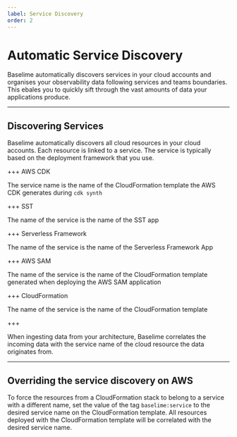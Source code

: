 ```yaml
---
label: Service Discovery
order: 2
---
```


# Automatic Service Discovery


Baselime automatically discovers services in your cloud accounts and organises your observability data following services and teams boundaries. This ebales you to quickly sift through the vast amounts of data your applications produce.

---

## Discovering Services

Baselime automatically discovers all cloud resources in your cloud accounts. Each resource is linked to a service. The service is typically based on the deployment framework that you use.

+++ AWS CDK

The service name is the name of the CloudFormation template the AWS CDK generates during `cdk synth`

+++ SST

The name of the service is the name of the SST app

+++ Serverless Framework

The name of the service is the name of the Serverless Framework App

+++ AWS SAM

The name of the service is the name of the CloudFormation template generated when deploying the AWS SAM application

+++ CloudFormation

The name of the service is the name of the CloudFormation template

+++

When ingesting data from your architecture, Baselime correlates the incoming data with the service name of the cloud resource the data originates from.

---

## Overriding the service discovery on AWS

To force the resources from a CloudFormation stack to belong to a service with a different name, set the value of the tag `baselime:service` to the desired service name on the CloudFormation template. All resources deployed with the CloudFormation template will be correlated with the desired service name.